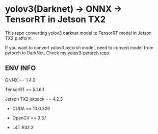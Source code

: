 # yolov3(Darknet) -> ONNX -> TensorRT in Jetson TX2

This repo converting yolov3 darknet model to TensorRT model in Jetson TX2 platform.

If you want to convert yolov3 pytorch model, need to convert model from pytorch to DarkNet. Check my [yolov3-pytorch repo](https://github.com/2damin/yolov3-pytorch)

## ENV INFO
ONNX == 1.4.0

TensorRT == 5.1.6.1

Jetson TX2 jetpack == 4.2.3

- CUDA == 10.0.326

- OpenCV == 3.3.1

- L4T R32.2
